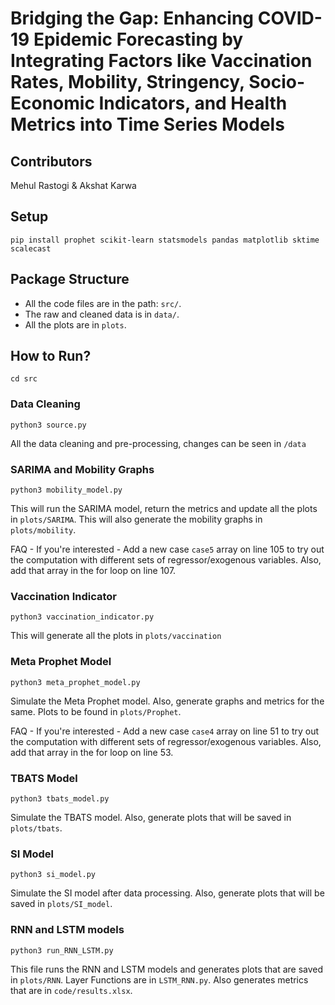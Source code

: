 # Bridging the Gap: Enhancing COVID-19 Epidemic Forecasting by Integrating Factors like Vaccination Rates, Mobility, Stringency, Socio-Economic Indicators, and Health Metrics into Time Series Models

## Contributors

Mehul Rastogi & Akshat Karwa

## Setup

```
pip install prophet scikit-learn statsmodels pandas matplotlib sktime scalecast
```

## Package Structure

- All the code files are in the path: `src/`. 
- The raw and cleaned data is in `data/`. 
- All the plots are in `plots`.

## How to Run?

```cd src```

### Data Cleaning

```python3 source.py```

All the data cleaning and pre-processing, changes can be seen in `/data`

### SARIMA and Mobility Graphs

```python3 mobility_model.py```

This will run the SARIMA model, return the metrics and update all the plots in `plots/SARIMA`. This will also generate the mobility graphs in `plots/mobility`.

FAQ - If you're interested - Add a new case `case5` array on line 105 to try out the computation with different sets of regressor/exogenous variables. Also, add that array in the for loop on line 107.

### Vaccination Indicator

```python3 vaccination_indicator.py```

This will generate all the plots in `plots/vaccination`

### Meta Prophet Model

```python3 meta_prophet_model.py```

Simulate the Meta Prophet model. Also, generate graphs and metrics for the same. Plots to be found in `plots/Prophet`.

FAQ - If you're interested - Add a new case `case4` array on line 51 to try out the computation with different sets of regressor/exogenous variables. Also, add that array in the for loop on line 53.

### TBATS Model

```python3 tbats_model.py```

Simulate the TBATS model. Also, generate plots that will be saved in `plots/tbats`.

### SI Model

```python3 si_model.py```

Simulate the SI model after data processing. Also, generate plots that will be saved in `plots/SI_model`.

### RNN and LSTM models

```python3 run_RNN_LSTM.py```

This file runs the RNN and LSTM models and generates plots that are saved in `plots/RNN`. Layer Functions are in `LSTM_RNN.py`. Also generates metrics that are in `code/results.xlsx`.

